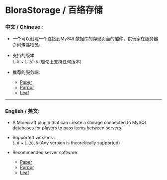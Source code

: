# BloraStorage / 百络存储

### 中文 / Chinese :
- 一个可以创建一个连接到MySQL数据库的存储页面的插件，供玩家在服务器之间传递物品。


- 支持的版本:  
  `1.8` ~ `1.20.6` (理论上支持任何版本)


- 推荐的服务端:
  - [Paper](https://github.com/PaperMC/Paper)
  - [Purpur](https://github.com/PurpurMC/Purpur)
  - [Leaf](https://github.com/Winds-Studio/Leaf)
---
### English / 英文:
- A Minecraft plugin that can create a storage connected to MySQL databases for players to pass items between servers.  


- Supported versions :  
  `1.8` ~ `1.20.6` (Any version is theoretically supported)  


- Recommended server software:  
  - [Paper](https://github.com/PaperMC/Paper)
  - [Purpur](https://github.com/PurpurMC/Purpur)
  - [Leaf](https://github.com/Winds-Studio/Leaf)
